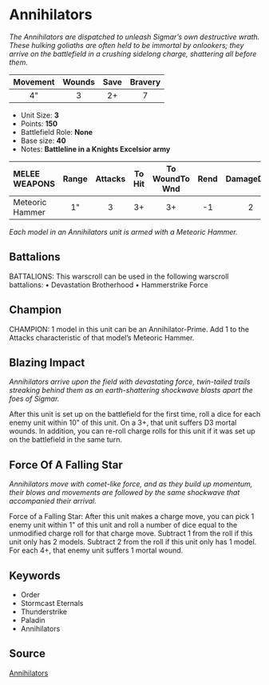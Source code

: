 # Annihilators

_The Annihilators are dispatched to unleash Sigmar’s own destructive wrath. These hulking goliaths are often held to be immortal by onlookers; they arrive on the battlefield in a crushing sidelong charge, shattering all before them._


| Movement | Wounds | Save | Bravery |
|:--------:|:------:|:----:|:-------:|
| 4" | 3 | 2+ | 7 |

* Unit Size: **3**
* Points: **150**
* Battlefield Role: **None**
* Base size: **40**
* Notes: **Battleline in a Knights Excelsior army**

| MELEE WEAPONS | Range | Attacks | To Hit | To WoundTo Wnd | Rend | DamageDmg |
|:---|:--:|:--:|:--:|:--:|:--:|:--:|
| Meteoric Hammer | 1" | 3 | 3+ | 3+ | -1 | 2 |


_Each model in an Annihilators unit is armed with a Meteoric Hammer._

## Battalions

BATTALIONS: This warscroll can be used in the following warscroll battalions: • Devastation Brotherhood • Hammerstrike Force

## Champion

CHAMPION: 1 model in this unit can be an Annihilator-Prime. Add 1 to the Attacks characteristic of that model’s Meteoric Hammer.

## Blazing Impact

_Annihilators arrive upon the field with devastating force, twin-tailed trails streaking behind them as an earth-shattering shockwave blasts apart the foes of Sigmar._

After this unit is set up on the battlefield for the first time, roll a dice for each enemy unit within 10" of this unit. On a 3+, that unit suffers D3 mortal wounds. In addition, you can re-roll charge rolls for this unit if it was set up on the battlefield in the same turn.

## Force Of A Falling Star

_Annihilators move with comet-like force, and as they build up momentum, their blows and movements are followed by the same shockwave that accompanied their arrival._

Force of a Falling Star: After this unit makes a charge move, you can pick 1 enemy unit within 1" of this unit and roll a number of dice equal to the unmodified charge roll for that charge move. Subtract 1 from the roll if this unit only has 2 models. Subtract 2 from the roll if this unit only has 1 model. For each 4+, that enemy unit suffers 1 mortal wound.

## Keywords

* Order
* Stormcast Eternals
* Thunderstrike
* Paladin
* Annihilators


## Source

[Annihilators](https://wahapedia.ru/aos3/factions/stormcast-eternals/Annihilators)

